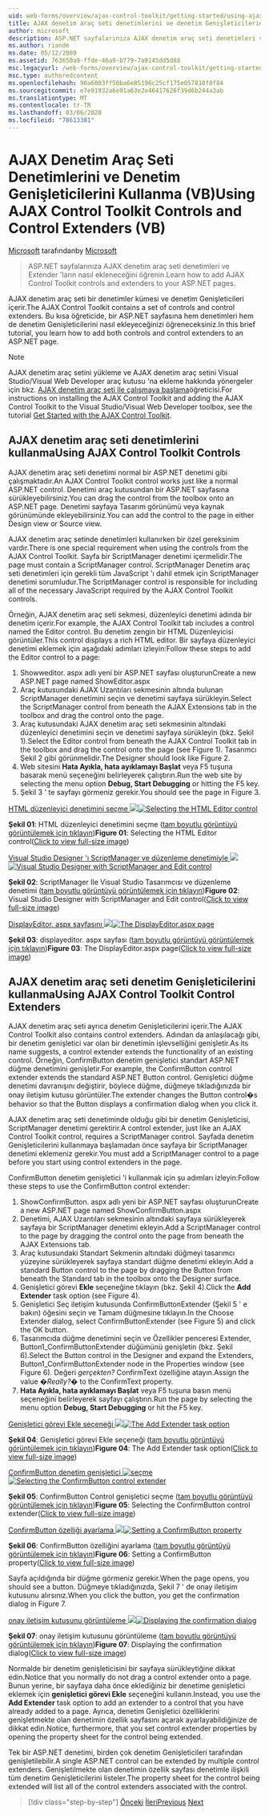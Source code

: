 ```yaml
---
uid: web-forms/overview/ajax-control-toolkit/getting-started/using-ajax-control-toolkit-controls-and-control-extenders-vb
title: AJAX denetim araç seti denetimlerini ve denetim Genişleticilerini kullanma (VB) | Microsoft Docs
author: microsoft
description: ASP.NET sayfalarınıza AJAX denetim araç seti denetimleri ve Extender 'ların nasıl ekleneceğini öğrenin.
ms.author: riande
ms.date: 05/12/2009
ms.assetid: 763650a9-ffde-46a9-b779-7a9145dd5d88
msc.legacyurl: /web-forms/overview/ajax-control-toolkit/getting-started/using-ajax-control-toolkit-controls-and-control-extenders-vb
msc.type: authoredcontent
ms.openlocfilehash: 90a6003ff50ba6e85196c25cf175e057810f0f84
ms.sourcegitcommit: e7e91932a6e91a63e2e46417626f39d6b244a3ab
ms.translationtype: MT
ms.contentlocale: tr-TR
ms.lasthandoff: 03/06/2020
ms.locfileid: "78613381"
---
```

# <a name="using-ajax-control-toolkit-controls-and-control-extenders-vb"></a><span data-ttu-id="8b604-103">AJAX Denetim Araç Seti Denetimlerini ve Denetim Genişleticilerini Kullanma (VB)</span><span class="sxs-lookup"><span data-stu-id="8b604-103">Using AJAX Control Toolkit Controls and Control Extenders (VB)</span></span>

<span data-ttu-id="8b604-104">[Microsoft](https://github.com/microsoft) tarafından</span><span class="sxs-lookup"><span data-stu-id="8b604-104">by [Microsoft](https://github.com/microsoft)</span></span>

> <span data-ttu-id="8b604-105">ASP.NET sayfalarınıza AJAX denetim araç seti denetimleri ve Extender 'ların nasıl ekleneceğini öğrenin.</span><span class="sxs-lookup"><span data-stu-id="8b604-105">Learn how to add AJAX Control Toolkit controls and extenders to your ASP.NET pages.</span></span>

<span data-ttu-id="8b604-106">AJAX denetim araç seti bir denetimler kümesi ve denetim Genişleticileri içerir.</span><span class="sxs-lookup"><span data-stu-id="8b604-106">The AJAX Control Toolkit contains a set of controls and control extenders.</span></span> <span data-ttu-id="8b604-107">Bu kısa öğreticide, bir ASP.NET sayfasına hem denetimleri hem de denetim Genişleticilerini nasıl ekleyeceğinizi öğreneceksiniz.</span><span class="sxs-lookup"><span data-stu-id="8b604-107">In this brief tutorial, you learn how to add both controls and control extenders to an ASP.NET page.</span></span>

> [!NOTE] 
> 
> <span data-ttu-id="8b604-108">AJAX denetim araç setini yükleme ve AJAX denetim araç setini Visual Studio/Visual Web Developer araç kutusu 'na ekleme hakkında yönergeler için bkz. [AJAX denetim araç seti Ile çalışmaya başlama](get-started-with-the-ajax-control-toolkit-vb.md)öğreticisi.</span><span class="sxs-lookup"><span data-stu-id="8b604-108">For instructions on installing the AJAX Control Toolkit and adding the AJAX Control Toolkit to the Visual Studio/Visual Web Developer toolbox, see the tutorial [Get Started with the AJAX Control Toolkit](get-started-with-the-ajax-control-toolkit-vb.md).</span></span>

## <a name="using-ajax-control-toolkit-controls"></a><span data-ttu-id="8b604-109">AJAX denetim araç seti denetimlerini kullanma</span><span class="sxs-lookup"><span data-stu-id="8b604-109">Using AJAX Control Toolkit Controls</span></span>

<span data-ttu-id="8b604-110">AJAX denetim araç seti denetimi normal bir ASP.NET denetimi gibi çalışmaktadır.</span><span class="sxs-lookup"><span data-stu-id="8b604-110">An AJAX Control Toolkit control works just like a normal ASP.NET control.</span></span> <span data-ttu-id="8b604-111">Denetimi araç kutusundan bir ASP.NET sayfasına sürükleyebilirsiniz.</span><span class="sxs-lookup"><span data-stu-id="8b604-111">You can drag the control from the toolbox onto an ASP.NET page.</span></span> <span data-ttu-id="8b604-112">Denetimi sayfaya Tasarım görünümü veya kaynak görünümünde ekleyebilirsiniz.</span><span class="sxs-lookup"><span data-stu-id="8b604-112">You can add the control to the page in either Design view or Source view.</span></span>

<span data-ttu-id="8b604-113">AJAX denetim araç setinde denetimleri kullanırken bir özel gereksinim vardır.</span><span class="sxs-lookup"><span data-stu-id="8b604-113">There is one special requirement when using the controls from the AJAX Control Toolkit.</span></span> <span data-ttu-id="8b604-114">Sayfa bir ScriptManager denetimi içermelidir.</span><span class="sxs-lookup"><span data-stu-id="8b604-114">The page must contain a ScriptManager control.</span></span> <span data-ttu-id="8b604-115">ScriptManager Denetim araç seti denetimleri için gerekli tüm JavaScript 'ı dahil etmek için ScriptManager denetimi sorumludur.</span><span class="sxs-lookup"><span data-stu-id="8b604-115">The ScriptManager control is responsible for including all of the necessary JavaScript required by the AJAX Control Toolkit controls.</span></span>

<span data-ttu-id="8b604-116">Örneğin, AJAX denetim araç seti sekmesi, düzenleyici denetimi adında bir denetim içerir.</span><span class="sxs-lookup"><span data-stu-id="8b604-116">For example, the AJAX Control Toolkit tab includes a control named the Editor control.</span></span> <span data-ttu-id="8b604-117">Bu denetim zengin bir HTML Düzenleyicisi görüntüler.</span><span class="sxs-lookup"><span data-stu-id="8b604-117">This control displays a rich HTML editor.</span></span> <span data-ttu-id="8b604-118">Bir sayfaya düzenleyici denetimi eklemek için aşağıdaki adımları izleyin:</span><span class="sxs-lookup"><span data-stu-id="8b604-118">Follow these steps to add the Editor control to a page:</span></span>

1. <span data-ttu-id="8b604-119">Showweditor. aspx adlı yeni bir ASP.NET sayfası oluşturun</span><span class="sxs-lookup"><span data-stu-id="8b604-119">Create a new ASP.NET page named ShowEditor.aspx</span></span>
2. <span data-ttu-id="8b604-120">Araç kutusundaki AJAX Uzantıları sekmesinin altında bulunan ScriptManager denetimini seçin ve denetimi sayfaya sürükleyin.</span><span class="sxs-lookup"><span data-stu-id="8b604-120">Select the ScriptManager control from beneath the AJAX Extensions tab in the toolbox and drag the control onto the page.</span></span>
3. <span data-ttu-id="8b604-121">Araç kutusundaki AJAX denetim araç seti sekmesinin altındaki düzenleyici denetimini seçin ve denetimi sayfaya sürükleyin (bkz. Şekil 1).</span><span class="sxs-lookup"><span data-stu-id="8b604-121">Select the Editor control from beneath the AJAX Control Toolkit tab in the toolbox and drag the control onto the page (see Figure 1).</span></span> <span data-ttu-id="8b604-122">Tasarımcı Şekil 2 gibi görünmelidir.</span><span class="sxs-lookup"><span data-stu-id="8b604-122">The Designer should look like Figure 2.</span></span>
4. <span data-ttu-id="8b604-123">Web sitesini **Hata Ayıkla, hata ayıklamayı Başlat** veya F5 tuşuna basarak menü seçeneğini belirleyerek çalıştırın.</span><span class="sxs-lookup"><span data-stu-id="8b604-123">Run the web site by selecting the menu option **Debug, Start Debugging** or hitting the F5 key.</span></span>
5. <span data-ttu-id="8b604-124">Şekil 3 ' te sayfayı görmeniz gerekir.</span><span class="sxs-lookup"><span data-stu-id="8b604-124">You should see the page in Figure 3.</span></span>

<span data-ttu-id="8b604-125">[HTML düzenleyici denetimini seçme ![](using-ajax-control-toolkit-controls-and-control-extenders-vb/_static/image1.jpg)](using-ajax-control-toolkit-controls-and-control-extenders-vb/_static/image1.png)</span><span class="sxs-lookup"><span data-stu-id="8b604-125">[![Selecting the HTML Editor control](using-ajax-control-toolkit-controls-and-control-extenders-vb/_static/image1.jpg)](using-ajax-control-toolkit-controls-and-control-extenders-vb/_static/image1.png)</span></span>

<span data-ttu-id="8b604-126">**Şekil 01**: HTML düzenleyici denetimini seçme ([tam boyutlu görüntüyü görüntülemek için tıklayın](using-ajax-control-toolkit-controls-and-control-extenders-vb/_static/image2.png))</span><span class="sxs-lookup"><span data-stu-id="8b604-126">**Figure 01**: Selecting the HTML Editor control([Click to view full-size image](using-ajax-control-toolkit-controls-and-control-extenders-vb/_static/image2.png))</span></span>

<span data-ttu-id="8b604-127">[Visual Studio Designer 'ı ScriptManager ve düzenleme denetimiyle ![](using-ajax-control-toolkit-controls-and-control-extenders-vb/_static/image2.jpg)](using-ajax-control-toolkit-controls-and-control-extenders-vb/_static/image3.png)</span><span class="sxs-lookup"><span data-stu-id="8b604-127">[![Visual Studio Designer with ScriptManager and Edit control](using-ajax-control-toolkit-controls-and-control-extenders-vb/_static/image2.jpg)](using-ajax-control-toolkit-controls-and-control-extenders-vb/_static/image3.png)</span></span>

<span data-ttu-id="8b604-128">**Şekil 02**: ScriptManager Ile Visual Studio Tasarımcısı ve düzenleme denetimi ([tam boyutlu görüntüyü görüntülemek için tıklayın](using-ajax-control-toolkit-controls-and-control-extenders-vb/_static/image4.png))</span><span class="sxs-lookup"><span data-stu-id="8b604-128">**Figure 02**: Visual Studio Designer with ScriptManager and Edit control([Click to view full-size image](using-ajax-control-toolkit-controls-and-control-extenders-vb/_static/image4.png))</span></span>

<span data-ttu-id="8b604-129">[DisplayEditor. aspx sayfasını ![](using-ajax-control-toolkit-controls-and-control-extenders-vb/_static/image3.jpg)](using-ajax-control-toolkit-controls-and-control-extenders-vb/_static/image5.png)</span><span class="sxs-lookup"><span data-stu-id="8b604-129">[![The DisplayEditor.aspx page](using-ajax-control-toolkit-controls-and-control-extenders-vb/_static/image3.jpg)](using-ajax-control-toolkit-controls-and-control-extenders-vb/_static/image5.png)</span></span>

<span data-ttu-id="8b604-130">**Şekil 03**: displayeditor. aspx sayfası ([tam boyutlu görüntüyü görüntülemek için tıklayın](using-ajax-control-toolkit-controls-and-control-extenders-vb/_static/image6.png))</span><span class="sxs-lookup"><span data-stu-id="8b604-130">**Figure 03**: The DisplayEditor.aspx page([Click to view full-size image](using-ajax-control-toolkit-controls-and-control-extenders-vb/_static/image6.png))</span></span>

## <a name="using-ajax-control-toolkit-control-extenders"></a><span data-ttu-id="8b604-131">AJAX denetim araç seti denetim Genişleticilerini kullanma</span><span class="sxs-lookup"><span data-stu-id="8b604-131">Using AJAX Control Toolkit Control Extenders</span></span>

<span data-ttu-id="8b604-132">AJAX denetim araç seti ayrıca denetim Genişleticilerini içerir.</span><span class="sxs-lookup"><span data-stu-id="8b604-132">The AJAX Control Toolkit also contains control extenders.</span></span> <span data-ttu-id="8b604-133">Adından da anlaşılacağı gibi, bir denetim genişletici var olan bir denetimin işlevselliğini genişletir.</span><span class="sxs-lookup"><span data-stu-id="8b604-133">As its name suggests, a control extender extends the functionality of an existing control.</span></span> <span data-ttu-id="8b604-134">Örneğin, ConfirmButton denetim genişletici standart ASP.NET düğme denetimini genişletir.</span><span class="sxs-lookup"><span data-stu-id="8b604-134">For example, the ConfirmButton control extender extends the standard ASP.NET Button control.</span></span> <span data-ttu-id="8b604-135">Genişletici düğme denetimi davranışını değiştirir, böylece düğme, düğmeye tıkladığınızda bir onay iletişim kutusu görüntüler.</span><span class="sxs-lookup"><span data-stu-id="8b604-135">The extender changes the Button control�s behavior so that the Button displays a confirmation dialog when you click it.</span></span>

<span data-ttu-id="8b604-136">AJAX denetim araç seti denetiminde olduğu gibi bir denetim Genişleticisi, ScriptManager denetimi gerektirir.</span><span class="sxs-lookup"><span data-stu-id="8b604-136">A control extender, just like an AJAX Control Toolkit control, requires a ScriptManager control.</span></span> <span data-ttu-id="8b604-137">Sayfada denetim Genişleticilerini kullanmaya başlamadan önce sayfaya bir ScriptManager denetimi eklemeniz gerekir.</span><span class="sxs-lookup"><span data-stu-id="8b604-137">You must add a ScriptManager control to a page before you start using control extenders in the page.</span></span>

<span data-ttu-id="8b604-138">ConfirmButton denetim genişletici 'i kullanmak için şu adımları izleyin:</span><span class="sxs-lookup"><span data-stu-id="8b604-138">Follow these steps to use the ConfirmButton control extender:</span></span>

1. <span data-ttu-id="8b604-139">ShowConfirmButton. aspx adlı yeni bir ASP.NET sayfası oluşturun</span><span class="sxs-lookup"><span data-stu-id="8b604-139">Create a new ASP.NET page named ShowConfirmButton.aspx</span></span>
2. <span data-ttu-id="8b604-140">Denetimi, AJAX Uzantıları sekmesinin altındaki sayfaya sürükleyerek sayfaya bir ScriptManager denetimi ekleyin.</span><span class="sxs-lookup"><span data-stu-id="8b604-140">Add a ScriptManager control to the page by dragging the control onto the page from beneath the AJAX Extensions tab.</span></span>
3. <span data-ttu-id="8b604-141">Araç kutusundaki Standart Sekmenin altındaki düğmeyi tasarımcı yüzeyine sürükleyerek sayfaya standart düğme denetimi ekleyin.</span><span class="sxs-lookup"><span data-stu-id="8b604-141">Add a standard Button control to the page by dragging the Button from beneath the Standard tab in the toolbox onto the Designer surface.</span></span>
4. <span data-ttu-id="8b604-142">Genişletici görevi **Ekle** seçeneğine tıklayın (bkz. Şekil 4).</span><span class="sxs-lookup"><span data-stu-id="8b604-142">Click the **Add Extender** task option (see Figure 4).</span></span>
5. <span data-ttu-id="8b604-143">Genişletici Seç iletişim kutusunda ConfirmButtonExtender (Şekil 5 ' e bakın) öğesini seçin ve Tamam düğmesine tıklayın.</span><span class="sxs-lookup"><span data-stu-id="8b604-143">In the Choose Extender dialog, select ConfirmButtonExtender (see Figure 5) and click the OK button.</span></span>
6. <span data-ttu-id="8b604-144">Tasarımcıda düğme denetimini seçin ve Özellikler penceresi Extender, Button1\_ConfirmButtonExtender düğümünü genişletin (bkz. Şekil 6).</span><span class="sxs-lookup"><span data-stu-id="8b604-144">Select the Button control in the Designer and expand the Extenders, Button1\_ConfirmButtonExtender node in the Properties window (see Figure 6).</span></span> <span data-ttu-id="8b604-145">Değeri *gerçekten?* ConfirmText özelliğine atayın.</span><span class="sxs-lookup"><span data-stu-id="8b604-145">Assign the value *�Really?�* to the ConfirmText property.</span></span>
7. <span data-ttu-id="8b604-146">**Hata Ayıkla, hata ayıklamayı Başlat** veya F5 tuşuna basın menü seçeneğini belirleyerek sayfayı çalıştırın.</span><span class="sxs-lookup"><span data-stu-id="8b604-146">Run the page by selecting the menu option **Debug, Start Debugging** or hit the F5 key.</span></span>

<span data-ttu-id="8b604-147">[Genişletici görevi Ekle seçeneği ![](using-ajax-control-toolkit-controls-and-control-extenders-vb/_static/image4.jpg)](using-ajax-control-toolkit-controls-and-control-extenders-vb/_static/image7.png)</span><span class="sxs-lookup"><span data-stu-id="8b604-147">[![The Add Extender task option](using-ajax-control-toolkit-controls-and-control-extenders-vb/_static/image4.jpg)](using-ajax-control-toolkit-controls-and-control-extenders-vb/_static/image7.png)</span></span>

<span data-ttu-id="8b604-148">**Şekil 04**: Genişletici görevi Ekle seçeneği ([tam boyutlu görüntüyü görüntülemek için tıklayın](using-ajax-control-toolkit-controls-and-control-extenders-vb/_static/image8.png))</span><span class="sxs-lookup"><span data-stu-id="8b604-148">**Figure 04**: The Add Extender task option([Click to view full-size image](using-ajax-control-toolkit-controls-and-control-extenders-vb/_static/image8.png))</span></span>

<span data-ttu-id="8b604-149">[ConfirmButton denetim genişletici ![seçme](using-ajax-control-toolkit-controls-and-control-extenders-vb/_static/image5.jpg)](using-ajax-control-toolkit-controls-and-control-extenders-vb/_static/image9.png)</span><span class="sxs-lookup"><span data-stu-id="8b604-149">[![Selecting the ConfirmButton control extender](using-ajax-control-toolkit-controls-and-control-extenders-vb/_static/image5.jpg)](using-ajax-control-toolkit-controls-and-control-extenders-vb/_static/image9.png)</span></span>

<span data-ttu-id="8b604-150">**Şekil 05**: ConfirmButton Control genişletici seçme ([tam boyutlu görüntüyü görüntülemek için tıklayın](using-ajax-control-toolkit-controls-and-control-extenders-vb/_static/image10.png))</span><span class="sxs-lookup"><span data-stu-id="8b604-150">**Figure 05**: Selecting the ConfirmButton control extender([Click to view full-size image](using-ajax-control-toolkit-controls-and-control-extenders-vb/_static/image10.png))</span></span>

<span data-ttu-id="8b604-151">[ConfirmButton özelliği ayarlama ![](using-ajax-control-toolkit-controls-and-control-extenders-vb/_static/image6.jpg)](using-ajax-control-toolkit-controls-and-control-extenders-vb/_static/image11.png)</span><span class="sxs-lookup"><span data-stu-id="8b604-151">[![Setting a ConfirmButton property](using-ajax-control-toolkit-controls-and-control-extenders-vb/_static/image6.jpg)](using-ajax-control-toolkit-controls-and-control-extenders-vb/_static/image11.png)</span></span>

<span data-ttu-id="8b604-152">**Şekil 06**: ConfirmButton özelliğini ayarlama ([tam boyutlu görüntüyü görüntülemek için tıklayın](using-ajax-control-toolkit-controls-and-control-extenders-vb/_static/image12.png))</span><span class="sxs-lookup"><span data-stu-id="8b604-152">**Figure 06**: Setting a ConfirmButton property([Click to view full-size image](using-ajax-control-toolkit-controls-and-control-extenders-vb/_static/image12.png))</span></span>

<span data-ttu-id="8b604-153">Sayfa açıldığında bir düğme görmeniz gerekir.</span><span class="sxs-lookup"><span data-stu-id="8b604-153">When the page opens, you should see a button.</span></span> <span data-ttu-id="8b604-154">Düğmeye tıkladığınızda, Şekil 7 ' de onay iletişim kutusunu alırsınız.</span><span class="sxs-lookup"><span data-stu-id="8b604-154">When you click the button, you get the confirmation dialog in Figure 7.</span></span>

<span data-ttu-id="8b604-155">[onay iletişim kutusunu görüntüleme ![](using-ajax-control-toolkit-controls-and-control-extenders-vb/_static/image7.jpg)](using-ajax-control-toolkit-controls-and-control-extenders-vb/_static/image13.png)</span><span class="sxs-lookup"><span data-stu-id="8b604-155">[![Displaying the confirmation dialog](using-ajax-control-toolkit-controls-and-control-extenders-vb/_static/image7.jpg)](using-ajax-control-toolkit-controls-and-control-extenders-vb/_static/image13.png)</span></span>

<span data-ttu-id="8b604-156">**Şekil 07**: onay iletişim kutusunu görüntüleme ([tam boyutlu görüntüyü görüntülemek için tıklayın](using-ajax-control-toolkit-controls-and-control-extenders-vb/_static/image14.png))</span><span class="sxs-lookup"><span data-stu-id="8b604-156">**Figure 07**: Displaying the confirmation dialog([Click to view full-size image](using-ajax-control-toolkit-controls-and-control-extenders-vb/_static/image14.png))</span></span>

<span data-ttu-id="8b604-157">Normalde bir denetim genişleticisini bir sayfaya sürükleytiğine dikkat edin.</span><span class="sxs-lookup"><span data-stu-id="8b604-157">Notice that you normally do not drag a control extender onto a page.</span></span> <span data-ttu-id="8b604-158">Bunun yerine, bir sayfaya daha önce eklediğiniz bir denetime genişletici eklemek için **genişletici görevi Ekle** seçeneğini kullanın.</span><span class="sxs-lookup"><span data-stu-id="8b604-158">Instead, you use the **Add Extender** task option to add an extender to a control that you have already added to a page.</span></span> <span data-ttu-id="8b604-159">Ayrıca, denetim Genişletici özelliklerini genişletmekte olan denetimin özellik sayfasını açarak ayarlayabildiğinize de dikkat edin.</span><span class="sxs-lookup"><span data-stu-id="8b604-159">Notice, furthermore, that you set control extender properties by opening the property sheet for the control being extended.</span></span>

<span data-ttu-id="8b604-160">Tek bir ASP.NET denetimi, birden çok denetim Genişleticileri tarafından genişletilebilir.</span><span class="sxs-lookup"><span data-stu-id="8b604-160">A single ASP.NET control can be extended by multiple control extenders.</span></span> <span data-ttu-id="8b604-161">Genişletilmekte olan denetimin özellik sayfası denetimle ilişkili tüm denetim Genişleticilerini listeler.</span><span class="sxs-lookup"><span data-stu-id="8b604-161">The property sheet for the control being extended will list all of the control extenders associated with the control.</span></span>

> [!div class="step-by-step"]
> <span data-ttu-id="8b604-162">[Önceki](get-started-with-the-ajax-control-toolkit-vb.md)
> [İleri](creating-a-custom-ajax-control-toolkit-control-extender-vb.md)</span><span class="sxs-lookup"><span data-stu-id="8b604-162">[Previous](get-started-with-the-ajax-control-toolkit-vb.md)
[Next](creating-a-custom-ajax-control-toolkit-control-extender-vb.md)</span></span>
